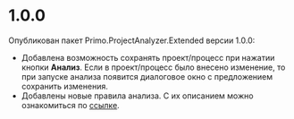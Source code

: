 # 1.0.0

Опубликован пакет Primo.ProjectAnalyzer.Extended версии 1.0.0:
* Добавлена возможность сохранять проект/процесс при нажатии кнопки **Анализ**. Если в проект/процесс было внесено изменение, то при запуске анализа появится диалоговое окно с предложением сохранить изменения.
* Добавлены новые правила анализа. С их описанием можно ознакомиться по [ссылке]().

